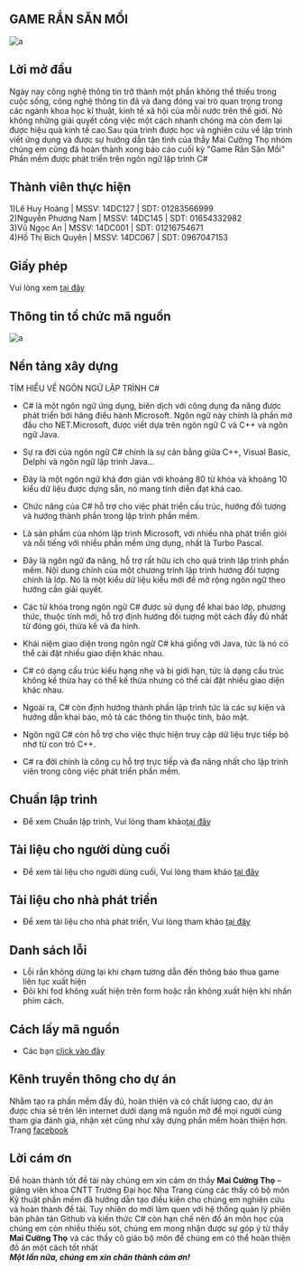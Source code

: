 ## GAME RẮN SĂN MỒI  
![a](https://user-images.githubusercontent.com/27406948/28246840-c1fcfe1a-6a4d-11e7-8cfe-838159fae178.jpg)  
## Lời mở đầu  
Ngày nay công nghệ thông tin trở thành một phần không thể thiếu trong cuộc sống, công nghệ thông tin đã và đang đóng vai trò quan trọng trong các ngành khoa học kĩ thuật, kinh tế xã hội của mỗi nước trên thế giới. Nó không những giải quyết công việc một cách nhanh chóng mà còn đem lại được hiệu quả kinh tế cao.Sau qúa trình được học và nghiên cứu về lập trình viết ứng dụng và được sự hướng dẫn tận tình của  thầy Mai Cường Thọ nhóm chúng em cũng đã hoàn thành xong báo cáo cuối kỳ "Game Rắn Săn Mồi"  
Phần mềm được phát triển trên ngôn ngữ lập trình C#     
## Thành viên thực hiện  
1)Lê Huy Hoàng | MSSV: 14DC127  | SDT: 01283566999  
2)Nguyễn Phương Nam | MSSV: 14DC145 | SDT: 01654332982  
3)Vũ Ngọc An | MSSV: 14DC001 | SDT: 01216754671  
4)Hồ Thị Bích Quyên | MSSV: 14DC067 | SDT: 0967047153  
## Giấy phép  
Vui lòng xem [tại đây](https://github.com/project4305snake/maincode/blob/master/giayphep.md)  
## Thông tin tổ chức mã nguồn  
![a](https://user-images.githubusercontent.com/23743336/28246986-c701e37c-6a51-11e7-904f-2ea1d22b7996.png)
## Nền tảng xây dựng   
TÌM HIỂU VỀ NGÔN NGỮ LẬP TRÌNH C#  
- C# là một ngôn ngữ ứng dụng, biên dịch với công dụng đa năng được phát triển bởi hãng điều hành Microsoft. Ngôn ngữ này chính là phần mở đầu cho NET.Microsoft, được viết dựa trên ngôn ngữ C và C++ và ngôn ngữ Java.  

- Sự ra đời của ngôn ngữ C# chính là sự cân bằng giữa C++, Visual Basic, Delphi và ngôn ngữ lập trình Java…  

- Đây là một ngôn ngữ khá đơn giản với khoảng 80 từ khóa và khoảng 10 kiểu dữ liệu được dựng sẵn, nó mang tính diễn đạt khá cao.  

- Chức năng của C# hỗ trợ cho việc phát triển cấu trúc, hướng đối tượng và hướng thành phần trong lập trình phần mềm.  

- Là sản phẩm của nhóm lập trình Microsoft, với nhiều nhà phát triển giỏi và nổi tiếng với nhiều phần mềm ứng dụng, nhất là Turbo Pascal.  

- Đây là ngôn ngữ đa năng, hỗ trợ rất hữu ích cho quá trình lập trình phần mềm. Nội dung chính của một chương trình lập trình hướng đối tượng chính là lớp. Nó là một kiểu dữ liệu kiểu mới để mở rộng ngôn ngữ theo hướng cần giải quyết.  

- Các từ khóa trong ngôn ngữ C# được sử dụng để khai báo lớp, phương thức, thuộc tính mới, hỗ trợ định hướng đối tượng một cách đầy đủ nhất từ đóng gói, thừa kế và đa hình.  

- Khái niệm giao diện trong ngôn ngữ C# khá giống với Java, tức là nó có thể cài đặt nhiều giao diện khác nhau.  

- C# có dạng cấu trúc kiểu hạng nhẹ và bị giới hạn, tức là dạng cấu trúc không kế thừa hay có thể kế thừa nhưng có thể cài đặt nhiều giao diện khác nhau.  

- Ngoài ra, C# còn định hướng thành phần lập trình tức là các sự kiện và hướng dẫn khai báo, mô tả các thông tin thuộc tính, bảo mật.  

- Ngôn ngữ C# còn hỗ trợ cho việc thực hiện truy cập dữ liệu trực tiếp bộ nhớ từ con trỏ C++.  

- C# ra đời chính là công cụ hỗ trợ trực tiếp và đa năng nhất cho lập trình viên trong công việc phát triển phần mềm.  

## Chuẩn lập trình  
* Để xem Chuẩn lập trình, Vui lòng tham khảo[tại đây](https://github.com/project4305snake/maincode/blob/master/chuanlaptrinh.md)  
## Tài liệu cho người dùng cuối  
* Để xem tài liệu cho người dùng cuối, Vui lòng tham khảo [tại đây](https://github.com/project4305snake/maincode/blob/master/foruser.md)  
## Tài liệu cho nhà phát triển  
* Để xem tài liệu cho nhà phát triển, Vui lòng tham khảo [tại đây]()  
## Danh sách lỗi  
- Lỗi rắn không dừng lại khi chạm tường dẫn đến thông báo thua game liên tục xuất hiện 
- Đôi khi fod không xuất hiện trên form hoặc rắn không xuất hiện khi nhấn phím cách.  

## Cách lấy mã nguồn 
* Các bạn [click vào đây](https://drive.google.com/file/d/0By6zfHXiA3SoYlJLTENtcVRmOGs/view)
 
## Kênh truyền thông cho dự án  
Nhằm tạo ra phần mềm đầy đủ, hoàn thiện và có chất lượng cao, dự án được chia sẻ trên lên internet dưới dạng mã nguồn mở để mọi người cùng tham gia đánh giá, nhận xét cũng như xây dựng phần mềm hoàn thiện hơn.  
Trang [facebook](https://www.facebook.com/Snack-Game-123021758309921/)  

## Lời cám ơn  
Để hoàn thành tốt đề tài này chúng em xin cảm ơn thầy **Mai Cường Thọ** – giảng viên khoa CNTT Trường Đại học Nha Trang cùng các thầy cô bộ môn Kỹ thuật phần mềm đã hướng dẫn tạo điều kiện cho chúng em nghiên cứu và hoàn thành đề tài. Tuy nhiên do mới làm quen với hệ thống quản lý phiên bản phân tán Github và kiến thức C# còn hạn chế nên đồ án môn học của chúng em còn nhiều thiếu sót, chúng em mong nhận được sự góp ý từ thầy **Mai Cường Thọ** và các thầy cô giáo bộ môn để chúng em có thể hoàn thiện đồ án một cách tốt nhất  
**_Một lần nữa, chúng em xin chân thành cảm ơn!_**  

